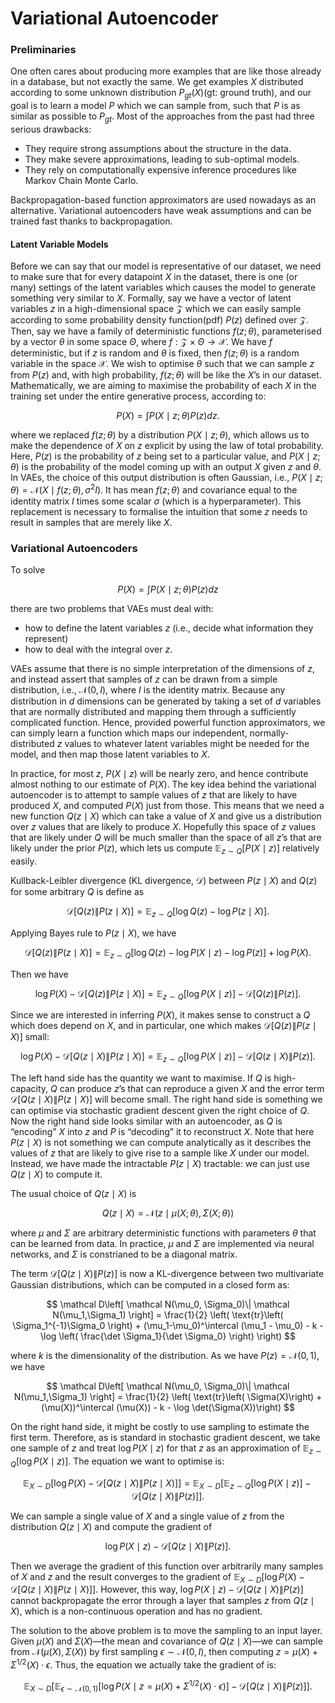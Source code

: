 # Variational Autoencoder

### Preliminaries

One often cares about producing more examples that are like those already in a database, but not exactly the same. We get examples $X$ distributed according to some unknown distribution $P_{gt}(X)$(gt: ground truth), and our goal is to learn a model $P$ which we can sample from, such that $P$ is as similar as possible to $P_{gt}$. Most of the approaches from the past had three serious drawbacks: 

- They require strong assumptions about the structure in the data. 
- They make severe approximations, leading to sub-optimal models.
- They rely on computationally expensive inference procedures like Markov Chain Monte Carlo.

Backpropagation-based function approximators are used nowadays as an alternative. Variational autoencoders have weak assumptions and can be trained fast thanks to backpropagation.

#### Latent Variable Models

Before we can say that our model is representative of our dataset, we need to make sure that for every datapoint $X$ in the dataset, there is one  (or many) settings of the latent variables which causes the model to generate something very similar to $X$. Formally, say we have a vector of latent variables $z$ in a high-dimensional space $\mathcal Z$ which we can easily sample according to some probability density function(pdf) $P(z)$ defined over $\mathcal Z$. Then, say we have a family of deterministic functions $f(z;\theta)$, parameterised by a vector $\theta$ in some space $\Theta$, where $f:\mathcal Z\times \Theta \to \mathcal X$. We have $f$ deterministic, but if $z$ is random and $\theta$ is fixed, then $f(z;\theta)$ is a random variable in the space $\mathcal X$. We wish to optimise $\theta$ such that we can sample $z$ from $P(z)$ and, with high probability, $f(z;\theta)$ will be like the $X$’s in our dataset. Mathematically, we are aiming to maximise the probability of each $X$ in the training set under the entire generative process, according to:

$$
P(X)=\int P(X\mid z;\theta)P(z)dz.
$$

where we replaced $f(z;\theta)$ by a distribution $P(X\mid z;\theta)$, which allows us to make the dependence of $X$ on $z$ explicit by using the law of total probability. Here, $P(z)$ is the probability of $z$ being set to a particular value, and $P(X\mid z;\theta)$ is the probability of the model coming up with an output $X$ given $z$ and $\theta$. In VAEs, the choice of this output distribution is often Gaussian, i.e., $P(X\mid z;\theta)=\mathcal N(X\mid f(z;\theta), \sigma^2 I)$. It has mean $f(z;\theta)$ and covariance equal to the identity matrix $I$ times some scalar $\sigma$ (which is a hyperparameter). This replacement is necessary to formalise the intuition that some $z$ needs to result in samples that are merely like $X$.

### Variational Autoencoders

To solve 

$$
P(X)=\int P(X\mid z;\theta)P(z)dz
$$

there are two problems that VAEs must deal with:
- how to define the latent variables $z$ (i.e., decide what information they represent)
- how to deal with the integral over $z$.

VAEs assume that there is no simple interpretation of the dimensions of $z$, and instead assert that samples of $z$ can be drawn from a simple distribution, i.e., $\mathcal N(0,I)$, where $I$ is the identity matrix. Because any distribution in $d$ dimensions can be generated by taking a set of $d$ variables that are normally distributed and mapping them through a sufficiently complicated function. Hence, provided powerful function approximators, we can simply learn a function which maps our independent, normally-distributed $z$ values to whatever latent variables might be needed for the model, and then map those latent variables to $X$.

In practice, for most $z$, $P(X\mid z)$ will be nearly zero, and hence contribute almost nothing to our estimate of $P(X)$. The key idea behind the variational autoencoder is to attempt to sample values of $z$ that are likely to have produced $X$, and computed $P(X)$ just from those. This means that we need a new function $Q(z\mid X)$ which can take a value of $X$ and give us a distribution over $z$ values that are likely to produce $X$. Hopefully this space of $z$ values that are likely under $Q$ will be much smaller than the space of all $z$’s that are likely under the prior $P(z)$, which lets us compute $\mathbb E_{z\sim Q}\left[ P(X\mid z) \right]$ relatively easily.

Kullback-Leibler divergence (KL divergence, $\mathcal D$) between $P(z\mid X)$ and $Q(z)$ for some arbitrary $Q$ is define as

$$
\mathcal D\left[ Q(z)\|P(z\mid X) \right] = \mathbb E_{z\sim Q}\left[ \log Q(z) - \log P(z\mid X) \right].
$$

Applying Bayes rule to $P(z\mid X)$, we have

$$
\mathcal D\left[ Q(z)\| P(z\mid X) \right] = \mathbb E_{z\sim Q}\left[ \log Q(z) - \log P(X\mid z) - \log P(z) \right] + \log P(X).
$$

Then we have

$$
\log P(X) - \mathcal D\left[ Q(z)\| P(z\mid X) \right] = \mathbb E_{z\sim Q}\left[ \log P(X\mid z)    \right] - \mathcal D\left[ Q(z)\| P(z) \right].
$$

Since we are interested in inferring $P(X)$, it makes sense to construct a $Q$ which does depend on $X$, and in particular, one which makes $\mathcal D\left[ Q(z)\| P(z\mid X) \right]$ small:

$$
\log P(X) - \mathcal D\left[ Q(z\mid X)\| P(z\mid X) \right] = \mathbb E_{z\sim Q}\left[ \log P(X\mid z)    \right] - \mathcal D\left[ Q(z\mid X)\| P(z) \right].
$$

The left hand side has the quantity we want to maximise. If $Q$ is high-capacity, $Q$ can produce $z$’s that can reproduce a given $X$ and the error term $\mathcal D\left[ Q(z\mid X)\| P(z\mid X) \right]$ will become small. The right hand side is something we can optimise via stochastic gradient descent given the right choice of $Q$. Now the right hand side looks similar with an autoencoder, as $Q$ is “encoding” $X$ into $z$ and $P$ is “decoding” it to reconstruct $X$. Note that here $P(z\mid X)$ is not something we can compute analytically as it describes the values of $z$ that are likely to give rise to a sample like $X$ under our model. Instead, we have made the intractable $P(z\mid X)$ tractable: we can just use $Q(z\mid X)$ to compute it.

The usual choice of $Q(z\mid X)$ is

$$
Q(z\mid X) = \mathcal N(z \mid \mu(X;\theta),\Sigma(X;\theta))
$$

where $\mu$ and $\Sigma$ are arbitrary deterministic functions with parameters $\theta$ that can be learned from data. In practice, $\mu$ and $\Sigma$ are implemented via neural networks, and $\Sigma$ is constrianed to be a diagonal matrix.

The term $\mathcal D\left[ Q(z\mid X)\| P(z) \right]$ is now a KL-divergence between two multivariate Gaussian distributions, which can be computed in a closed form as:

$$
\mathcal D\left[ \mathcal N(\mu_0, \Sigma_0)\| \mathcal N(\mu_1,\Sigma_1) \right] = \frac{1}{2} \left( \text{tr}\left( \Sigma_1^{-1}\Sigma_0 \right) + (\mu_1-\mu_0)^\intercal (\mu_1 - \mu_0) - k - \log \left( \frac{\det \Sigma_1}{\det \Sigma_0} \right) \right)
$$

where $k$ is the dimensionality of the distribution. As we have $P(z)=\mathcal N(0, 1)$, we have

$$
\mathcal D\left[ \mathcal N(\mu_0, \Sigma_0)\| \mathcal N(\mu_1,\Sigma_1) \right] = \frac{1}{2} \left( \text{tr}\left( \Sigma(X)\right) + (\mu(X))^\intercal (\mu(X)) - k - \log \det(\Sigma(X))\right)
$$

On the right hand side, it might be costly to use sampling to estimate the first term. Therefore, as is standard in stochastic gradient descent, we take one sample of $z$ and treat $\log P(X\mid z)$ for that $z$ as an approximation of $\mathbb E_{z\sim Q}\left[ \log P(X\mid z) \right]$. The equation we want to optimise is:

$$
\mathbb E_{X\sim D}\left[ \log P(X) - \mathcal D\left[ Q(z\mid X)\| P(z\mid X) \right] \right] = \mathbb E_{X\sim D}\left[ \mathbb E_{z\sim Q}\left[ \log P(X\mid z) \right] - \mathcal D\left[ Q(z\mid X)\| P(z) \right] \right].
$$

We can sample a single value of $X$ and a single value of $z$ from the distribution $Q(z\mid X)$ and compute the gradient of 

$$
\log P(X\mid z)- \mathcal D\left[ Q(z\mid X)\| P(z) \right].
$$

Then we average the gradient of this function over arbitrarily many samples of $X$ and $z$ and the result converges to the gradient of $\mathbb E_{X\sim D}\left[ \log P(X) - \mathcal D\left[ Q(z\mid X)\| P(z\mid X) \right] \right]$. However, this way, $\log P(X\mid z)- \mathcal D\left[ Q(z\mid X)\| P(z) \right]$ cannot backpropagate the error through a layer that samples $z$ from $Q(z\mid X)$, which is a non-continuous operation and has no gradient.

The solution to the above problem is to move the sampling to an input layer. Given $\mu(X)$ and $\Sigma(X)$—the mean and covariance of $Q(z\mid X)$—we can sample from $\mathcal N(\mu(X), \Sigma(X))$ by first sampling $\epsilon \sim \mathcal N(0,I)$, then computing $z=\mu(X)+\Sigma^{1/2}(X)\cdot \epsilon$. Thus, the equation we actually take the gradient of is:

$$
\mathbb E_{X\sim D}\left[ \mathbb E_{\epsilon\sim \mathcal N(0,1)}\left[ \log P(X\mid z = \mu(X) + \Sigma^{1/2}(X)\cdot \epsilon) \right] - \mathcal D\left[ Q(z\mid X)\| P(z) \right] \right].
$$